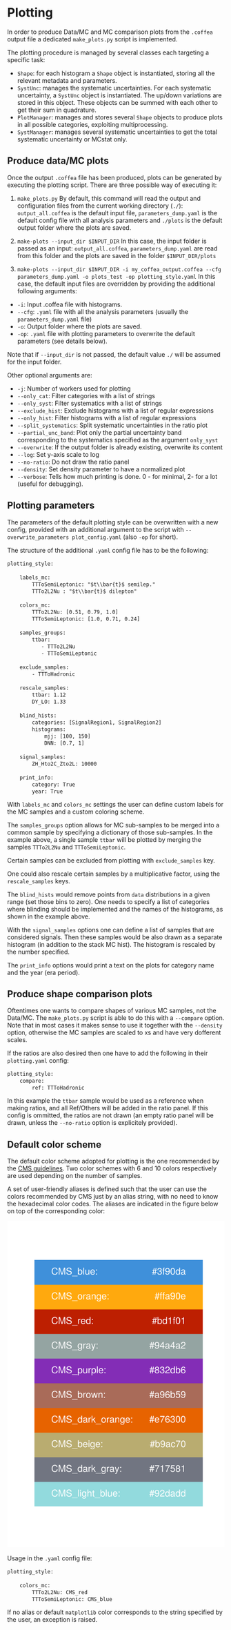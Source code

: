# Plotting

In order to produce Data/MC and MC comparison plots from the `.coffea` output file a dedicated `make_plots.py` script is implemented.

The plotting procedure is managed by several classes each targeting a specific task:

- `Shape`: for each histogram a `Shape` object is instantiated, storing all the relevant metadata and parameters.
- `SystUnc`: manages the systematic uncertainties. For each systematic uncertainty, a `SystUnc` object is instantiated. The up/down variations are stored in this object. These objects can be summed with each other to get their sum in quadrature.
- `PlotManager`: manages and stores several `Shape` objects to produce plots in all possible categories, exploiting multiprocessing.
- `SystManager`: manages several systematic uncertainties to get the total systematic uncertainty or MCstat only.

## Produce data/MC plots

Once the output `.coffea` file has been produced, plots can be generated by executing the plotting script. There are three possible way of executing it:
1. `make_plots.py`
By default, this command will read the output and configuration files from the current working directory (`./`): `output_all.coffea` is the default input file, `parameters_dump.yaml` is the default config file with all analysis parameters and `./plots` is the default output folder where the plots are saved.

2. `make-plots --input_dir $INPUT_DIR`
In this case, the input folder is passed as an input: `output_all.coffea`, `parameters_dump.yaml` are read from this folder and the plots are saved in the folder `$INPUT_DIR/plots`

3. `make-plots --input_dir $INPUT_DIR -i my_coffea_output.coffea --cfg parameters_dump.yaml -o plots_test -op plotting_style.yaml`
In this case, the default input files are overridden by providing the additional following arguments:

- `-i`: Input .coffea file with histograms.
- `--cfg`: `.yaml` file with all the analysis parameters (usually the `parameters_dump.yaml` file)
- `-o`: Output folder where the plots are saved.
- `-op`: `.yaml` file with plotting parameters to overwrite the default parameters (see details below).

Note that if `--input_dir` is not passed, the default value `./` will be assumed for the input folder.

Other optional arguments are:

- `-j`: Number of workers used for plotting
- `--only_cat`: Filter categories with a list of strings
- `--only_syst`: Filter systematics with a list of strings
- `--exclude_hist`: Exclude histograms with a list of regular expressions
- `--only_hist`: Filter histograms with a list of regular expressions
- `--split_systematics`: Split systematic uncertainties in the ratio plot
- `--partial_unc_band`: Plot only the partial uncertainty band corresponding to the systematics specified as the argument `only_syst`
- `--overwrite`: If the output folder is already existing, overwrite its content
- `--log`: Set y-axis scale to log
- `--no-ratio`: Do not draw the ratio panel 
- `--density`: Set density parameter to have a normalized plot
- `--verbose`: Tells how much printing is done. 0 - for minimal, 2- for a lot (useful for debugging).

## Plotting parameters

The parameters of the default plotting style can be overwritten with a
new config, provided with an additional argument to the script with
`--overwrite_parameters plot_config.yaml` (also `-op` for short).

The structure of the additional `.yaml` config file has to be the following:
```
plotting_style:

    labels_mc:
        TTToSemiLeptonic: "$t\\bar{t}$ semilep."
        TTTo2L2Nu : "$t\\bar{t}$ dilepton"

    colors_mc:
        TTTo2L2Nu: [0.51, 0.79, 1.0]
        TTToSemiLeptonic: [1.0, 0.71, 0.24]

    samples_groups:
        ttbar:
           - TTTo2L2Nu
           - TTToSemiLeptonic

    exclude_samples:
        - TTToHadronic

    rescale_samples:
	    ttbar: 1.12
	    DY_LO: 1.33
		
    blind_hists:
        categories: [SignalRegion1, SignalRegion2]
        histograms:
            mjj: [100, 150]
            DNN: [0.7, 1]

    signal_samples:
        ZH_Hto2C_Zto2L: 10000

    print_info:
        category: True
        year: True

```

With `labels_mc` and `colors_mc` settings the user can define custom
labels for the MC samples and a custom coloring scheme.  

The `samples_groups` option allows for MC sub-samples to be merged
into a common sample by specifying a dictionary of those sub-samples.
In the example above, a single sample `ttbar` will be plotted by
merging the samples `TTTo2L2Nu` and `TTToSemiLeptonic`.  

Certain samples can be excluded from plotting with `exclude_samples` key.  

One could also rescale certain samples by a multiplicative factor,
using the `rescale_samples` keys.  

The `blind_hists` would remove points from `data` distributions in a
given range (set those bins to zero). One needs to specify a list of
categories where blinding should be implemented and the names of the histograms, as
shown in the example above.

With the `signal_samples` options one can define a list of samples
that are considered signals.  Then these samples would be also drawn
as a separate histogram (in addition to the stack MC hist). The
histogram is rescaled by the number specified.  

The `print_info` options would print a text on the plots for category
name and the year (era period).

## Produce shape comparison plots

Oftentimes one wants to compare shapes of various MC samples, not the
Data/MC. The `make_plots.py` script is able to do this with a
`--compare` option. Note that in most cases it makes sense to use it
together with the `--density` option, otherwise the MC samples are
scaled to xs and have very dofferent scales.  

If the ratios are also desired then one have to add the following in
their `plotting.yaml` config:  
```
plotting_style:
    compare:
        ref: TTToHadronic
```

In this example the `ttbar` sample would be used as a reference when
making ratios, and all Ref/Others will be added in the ratio panel.
If this config is ommitted, the ratios are not drawn (an empty ratio panel
will be drawn, unless the `--no-ratio` option is explicitely provided).


## Default color scheme

The default color scheme adopted for plotting is the one recommended by
the [CMS guidelines](https://cms-analysis.docs.cern.ch/guidelines/plotting/colors/#categorical-data-eg-1d-stackplots).
Two color schemes with 6 and 10 colors respectively are used depending on the number of samples.

A set of user-friendly aliases is defined such that the user can use the colors recommended
by CMS just by an alias string, with no need to know the hexadecimal color codes.
The aliases are indicated in the figure below on top of the corresponding color:

![](./images/color_scheme.png)

Usage in the `.yaml` config file:
```
plotting_style:

    colors_mc:
        TTTo2L2Nu: CMS_red
        TTToSemiLeptonic: CMS_blue
```

If no alias or default `matplotlib` color corresponds to the string specified by the user,
an exception is raised.
